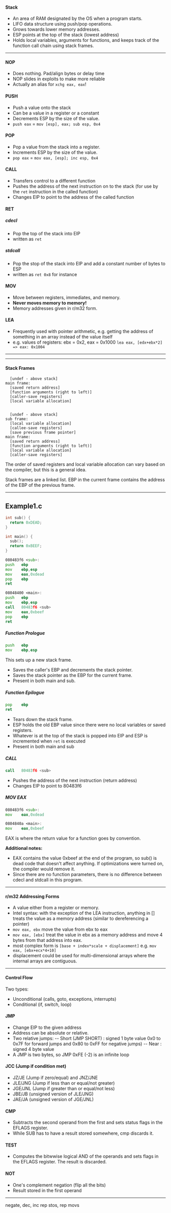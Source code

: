 #### Stack
- An area of RAM designated by the OS when a program starts.
- LIFO data structure using push/pop operations.
- Grows towards lower memory addresses.
- ESP points at the top of the stack (lowest address)
- Holds local variables, arguments for functions, and keeps track of the function call chain using stack frames.

---

#### NOP
- Does nothing. Pad/align bytes or delay time
- NOP slides in exploits to make more reliable
- Actually an alias for `xchg eax, eax`!

#### PUSH
- Push a value onto the stack
- Can be a value in a register or a constant
- Decrements ESP by the size of the value.
- `push eax` = `mov [esp], eax; sub esp, 0x4`

#### POP
- Pop a value from the stack into a register.
- Increments ESP by the size of the value.
- `pop eax` = `mov eax, [esp]; inc esp, 0x4`

#### CALL
- Transfers control to a different function
- Pushes the address of the next instruction on to the stack (for use by the `ret` instruction in the called function)
- Changes EIP to point to the address of the called function

#### RET

##### cdecl
- Pop the top of the stack into EIP
- written as `ret`

##### stdcall
- Pop the stop of the stack into EIP and add a constant number of bytes to ESP
- written as `ret 0x8` for instance

#### MOV
- Move between registers, immediates, and memory.
- **Never moves memory to memory!**
- Memory addresses given in r/m32 form.

#### LEA
- Frequently used with pointer arithmetic, e.g. getting the address of something in an array instead of the value itself
- e.g. values of registers: ebx = 0x2, eax = 0x1000
`lea eax, [edx+ebx*2] => eax: 0x1004` 


---

---

#### Stack Frames
```
  [undef - above stack]
main frame:
  [saved return address]
  [function arguments (right to left)]
  [caller-save registers]
  [local variable allocation]
  
  
  [undef - above stack]
sub frame:
  [local variable allocation]
  [callee-save registers]
  [save previous frame pointer]
main frame:
  [saved return address]
  [function arguments (right to left)]
  [local variable allocation]
  [caller-save registers]
```

The order of saved registers and local variable allocation can vary based on the compiler, but this is a general idea.

Stack frames are a linked list. EBP in the current frame contains the address of the EBP of the previous frame. 

---

## Example1.c

```c
int sub() {
  return 0xDEAD;
}

int main() {
  sub();
  return 0xBEEF;
}
```

```asm
080483f6 <sub>:
push   ebp
mov    ebp,esp
mov    eax,0xdead
pop    ebp
ret    

08048400 <main>:
push   ebp
mov    ebp,esp
call   80483f6 <sub>
mov    eax,0xbeef
pop    ebp
ret    
```

##### Function Prologue
```asm
push   ebp
mov    ebp,esp
```
This sets up a new stack frame.
- Saves the caller's EBP and decrements the stack pointer.
- Saves the stack pointer as the EBP for the current frame.
- Present in both main and sub.

##### Function Epilogue
```asm
pop    ebp
ret
```
- Tears down the stack frame.
- ESP holds the old EBP value since there were no local variables or saved registers.
- Whatever is at the top of the stack is popped into EIP and ESP is incremented when `ret` is executed
- Present in both main and sub

##### CALL
```asm
call   80483f6 <sub>
```
- Pushes the address of the next instruction (return address)
- Changes EIP to point to 80483f6

##### MOV EAX
```asm
080483f6 <sub>:
mov    eax,0xdead

0804840a <main>:
mov    eax,0xbeef
```
EAX is where the return value for a function goes by convention.


**Additional notes:**
- EAX contains the value 0xbeef at the end of the program, so sub() is dead code that doesn't affect anything. If optimizations were turned on, the compiler would remove it.
- Since there are no function parameters, there is no difference between cdecl and stdcall in this program.

---

#### r/m32 Addressing Forms
- A value either from a register or memory.
- Intel syntax: with the exception of the LEA instruction, anything in [] treats the value as a memory address (similar to dereferencing a pointer)
- `mov eax, ebx` move the value from ebx to eax
- `mov eax, [ebx]` treat the value in ebx as a memory address and move 4 bytes from that address into eax.
- most complex form is `[base + index*scale + displacement]` e.g. `mov eax, [ebx+ecx*4+10]`
- displacement could be used for multi-dimensional arrays where the internal arrays are contiguous.

---





#### Control Flow

Two types:
- Unconditional (calls, goto, exceptions, interrupts)
- Conditional (if, switch, loop)

#### JMP

- Change EIP to the given address
- Address can be absolute or relative.
- Two relative jumps:
-- Short (JMP SHORT) : signed 1 byte value 0x0 to 0x7F for forward jumps and 0x80 to 0xFF for negative jumps)
-- Near : signed 4 byte value
- A JMP is two bytes, so JMP 0xFE (-2) is an infinite loop

#### JCC (Jump if condition met)
- JZ/JE (Jump if zero/equal) and JNZ/JNE
- JLE/JNG (Jump if less than or equal/not greater)
- JGE/JNL (Jump if greater than or equal/not less)
- JBE/JB (unsigned version of JLE/JNG) 
- JAE/JA (unsigned version of JGE/JNL)




#### CMP
- Subtracts the second operand from the first and sets status flags in the EFLAGS register.
- While SUB has to have a result stored somewhere, cmp discards it.

#### TEST
- Computes the bitwwise logical AND of the operands and sets flags in the EFLAGS register. The result is discarded.


#### NOT
- One's complement negation (flip all the bits)
- Result stored in the first operand

---


negate, dec, inc
rep stos, rep movs
